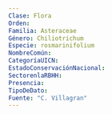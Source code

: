 ```yaml
---
Clase: Flora
Orden: 
Familia: Asteraceae
Género: Chiliotrichum
Especie: rosmarinifolium
NombreComún: 
CategoríaUICN: 
EstadoConservaciónNacional: 
SectorenlaRBHH: 
Presencia: 
TipoDeDato: 
Fuente: "C. Villagran"
---
```


